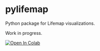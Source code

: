 # pylifemap

Python package for Lifemap visualizations.

Work in progress.

[![Open In Colab](https://colab.research.google.com/assets/colab-badge.svg)](https://colab.research.google.com/github/juba/pylifemap/blob/master/notebooks/introduction.ipynb)
